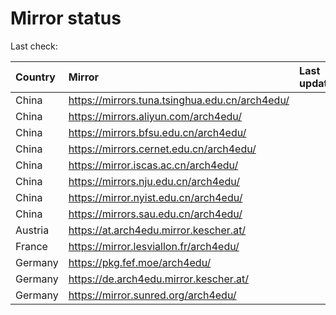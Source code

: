 <script src="./time.js"></script>
# Mirror status
Last check: <script type="text/javascript">localize(1719980584.7144446);</script>

|Country|Mirror|Last update|
|:------|:-----|:----------|
|China|https://mirrors.tuna.tsinghua.edu.cn/arch4edu/|<script type="text/javascript">localize(1719945723);</script>|
|China|https://mirrors.aliyun.com/arch4edu/|<script type="text/javascript">localize(1719945723);</script>|
|China|https://mirrors.bfsu.edu.cn/arch4edu/|<script type="text/javascript">localize(1719945723);</script>|
|China|https://mirrors.cernet.edu.cn/arch4edu/|<script type="text/javascript">localize(1719945723);</script>|
|China|https://mirror.iscas.ac.cn/arch4edu/|<script type="text/javascript">localize(1719945723);</script>|
|China|https://mirrors.nju.edu.cn/arch4edu/|<script type="text/javascript">localize(1719858935);</script>|
|China|https://mirror.nyist.edu.cn/arch4edu/|<script type="text/javascript">localize(1719902113);</script>|
|China|https://mirrors.sau.edu.cn/arch4edu/|<script type="text/javascript">localize(1719945723);</script>|
|Austria|https://at.arch4edu.mirror.kescher.at/|<script type="text/javascript">localize(1719945723);</script>|
|France|https://mirror.lesviallon.fr/arch4edu/|<script type="text/javascript">localize(1719945723);</script>|
|Germany|https://pkg.fef.moe/arch4edu/|<script type="text/javascript">localize(1719945723);</script>|
|Germany|https://de.arch4edu.mirror.kescher.at/|<script type="text/javascript">localize(1719945723);</script>|
|Germany|https://mirror.sunred.org/arch4edu/|<script type="text/javascript">localize(1719945723);</script>|

<script src="./tablefilter/tablefilter.js"></script>
<script src="./table.js"></script>